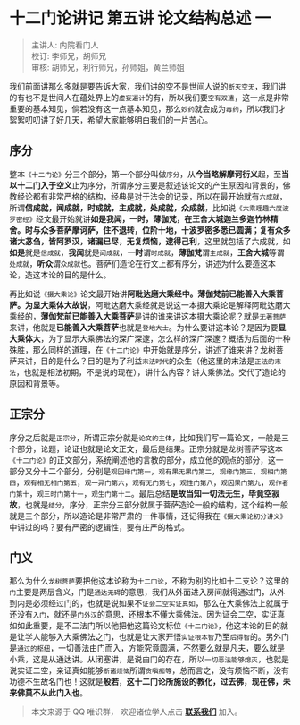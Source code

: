 # 十二门论讲记 第五讲 论文结构总述 一

> 主讲人: 内院看门人 <br />
> 校订: 李师兄，胡师兄 <br />
> 审核: 胡师兄，利行师兄，孙师姐，黄兰师姐 <br />

我们前面讲那么多就是要告诉大家，我们讲的空不是世间人说的`断灭空无`，我们讲的有也不是世间人在蕴处界上的`虚妄遍计`的有，所以我们要`空有双遣`，这一点是非常重要的基本知见，倘若没有这一点基本知见，那么`妙药`就会成为`毒药`，所以我们才絮絮叨叨讲了好几天，希望大家能够明白我们的一片苦心。

## 序分

整本`《十二门论》`分三个部分，第一个部分叫做`序分`，从**今当略解摩诃衍义**起，至**当以十二门入于空义**止为序分，所谓序分主要是叙述该论文的产生原因和背景的，佛教经论都有非常严格的结构，经典是对于法会的记录，所以在最开始就有`六成就`，所谓**信成就，闻成就，时成就，主成就，处成就，众成就**，比如说`《大乘理趣六度波罗密经》`经文最开始就讲**如是我闻，一时，薄伽梵，在王舍大城迦兰多迦竹林精舍。时与众多菩萨摩诃萨，住不退转，位阶十地，十波罗密多悉已圆满；复有众多诸大苾刍，皆阿罗汉，诸漏已尽，无复烦恼，逮得己利**，这里就包括了六成就，如**如是**就是`信成就`，**我闻**就是`闻成就`，**一时**谓`时成就`，**薄伽梵**谓`主成就`，**王舍大城**等谓`处成就`，**听众**谓`众成就`也。菩萨们造论在行文上都有序分，讲述为什么要造这本论，造这本论的目的是什么。

再比如说`《摄大乘论》`论文最开始讲**阿毗达磨大乘经中。薄伽梵前已能善入大乘菩萨。为显大乘体大故说**，阿毗达磨大乘经就是说这一本摄大乘论是解释阿毗达磨大乘经的，**薄伽梵前已能善入大乘菩萨**是讲的谁来讲这本摄大乘论呢？就是`无著菩萨`来讲，他就是**已能善入大乘菩萨**也就是`登地大士`。为什么要讲这本论？是因为要**显大乘体大**，为了显示大乘佛法的深广深邃，怎么样的深广深邃？概括为后面的十种殊胜，那么同样的道理，在`《十二门论》`中开始就是序分，讲述了谁来讲？龙树菩萨来讲，目的是什么？目的是为了利益`末法时代`的众生（他这里的末法是`正法的末法`，也就是相法初期，不是说的现在），讲什么内容？讲大乘佛法。交代了造论的原因和背景等。

## 正宗分

序分之后就是`正宗分`，所谓正宗分就是`论文的主体`，比如我们写一篇论文，一般是三个部分，论题，论证也就是论文正文，最后是结果。正宗分就是龙树菩萨写这本`《十二门论》`的正文部分，系统阐述他的言教的部分，成立他的观点的部分，这一部分又分十二个部分，分别是`观因缘门第一`，`观有果无果门第二`，`观缘门第三`，`观相门第四`，`观有相无相门第五`，`观一异门第六`，`观有无门第七`，`观性门第八`，`观因果门第九`，`观作者门第十`，`观三时门第十一`，`观生门第十二`。最后总结**是故当知一切法无生，毕竟空寂故**，也就是`结分`，序分，正宗分三部分就属于菩萨造论一般的结构，这个结构一般就是三个部分，所以造论是非常严肃的一件事情，还记得我在`《摄大乘论初分讲义》`中讲过的吗？要有严密的逻辑性，要有庄严的格式。

## 门义

那么为什么`龙树菩萨`要把他这本论称为`十二门论`，不称为别的比如十二支论？这里的`门`主要是两层含义，门是`通达无碍`的意思，我们从外面进入房间就得通过门，从外到内是必须经过门的，也就是说如果不`证会二空实证真如`，那么在大乘佛法上就属于还没有`入门`，就还是`门外汉`的意思，还根本不懂大乘佛法。因为证会二空，实证真如如此重要，是不二法门所以他把他这篇论文标位`《十二门论》`，他这本论的目的就是让学人能够入大乘佛法之门，也就是让大家开悟`实证根本智`乃至`后得智`的。另外门是`通过的枢纽`，一切善法由门而入，方能究竟圆满，不然要么就是凡夫，要么就是小乘，这是从通达讲。从闭塞讲，是说由门的存在，所以`一切恶法能够熄灭`，也就是说实证二空，亲证真如能够`断诸烦恼`所谓`贪嗔痴等`，总而言之，没有烦恼不断，没有功德不生故名门也！这就是**般若**，**这十二门论所施设的教化，过去佛，现在佛，未来佛莫不从此门入也**。


> 本文来源于 QQ 唯识群， 欢迎诸位学人点击 **[联系我们](https://mp.weixin.qq.com/s/lZCfWjmLjgNR165Tx4_bCQ)** 加入。

